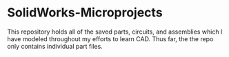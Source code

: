 # SolidWorks-Microprojects
This repository holds all of the saved parts, circuits, and assemblies which I have modeled throughout my efforts to learn CAD.
Thus far, the the repo only contains individual part files.
